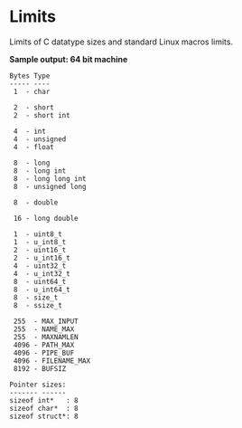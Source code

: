 # Limits
Limits of C datatype sizes and standard Linux macros limits.

**Sample output: 64 bit machine**
```
Bytes Type
----- ----
 1  - char

 2  - short
 2  - short int

 4  - int
 4  - unsigned
 4  - float

 8  - long
 8  - long int
 8  - long long int
 8  - unsigned long

 8  - double

 16 - long double

 1  - uint8_t
 1  - u_int8_t
 2  - uint16_t
 2  - u_int16_t
 4  - uint32_t
 4  - u_int32_t
 8  - uint64_t
 8  - u_int64_t
 8  - size_t
 8  - ssize_t

 255  - MAX_INPUT
 255  - NAME_MAX
 255  - MAXNAMLEN
 4096 - PATH_MAX
 4096 - PIPE_BUF
 4096 - FILENAME_MAX
 8192 - BUFSIZ

Pointer sizes:
------- ------
sizeof int*   : 8
sizeof char*  : 8
sizeof struct*: 8

```
